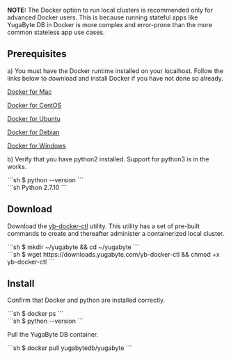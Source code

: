 **NOTE:**
The Docker option to run local clusters is recommended only for advanced Docker users. This is because running stateful apps like YugaByte DB in Docker is more complex and error-prone than the more common stateless app use cases.

## Prerequisites

a) You must have the Docker runtime installed on your localhost. Follow the links below to download and install Docker if you have not done so already.

<i class="fab fa-apple" aria-hidden="true"></i> [Docker for Mac](https://store.docker.com/editions/community/docker-ce-desktop-mac) 

<i class="icon-centos"></i> [Docker for CentOS](https://store.docker.com/editions/community/docker-ce-server-centos) 

<i class="icon-ubuntu"></i> [Docker for Ubuntu](https://store.docker.com/editions/community/docker-ce-server-ubuntu) 

<i class="icon-debian"></i> [Docker for Debian](https://store.docker.com/editions/community/docker-ce-server-debian) 

<i class="fab fa-windows" aria-hidden="true"></i> [Docker for Windows](https://store.docker.com/editions/community/docker-ce-desktop-windows) 

b) Verify that you have python2 installed. Support for python3 is in the works.
<div class='copy separator-dollar'>
```sh
$ python --version
```
</div>
```sh
Python 2.7.10
```

## Download

Download the [yb-docker-ctl](../../admin/yb-docker-ctl/) utility. This utility has a set of pre-built commands to create and thereafter administer a containerized local cluster. 
<div class='copy separator-dollar'>
```sh
$ mkdir ~/yugabyte && cd ~/yugabyte
```
</div>
<div class='copy separator-dollar'>
```sh
$ wget https://downloads.yugabyte.com/yb-docker-ctl && chmod +x yb-docker-ctl
```
</div>

## Install

Confirm that Docker and python are installed correctly.
<div class='copy separator-dollar'>
```sh
$ docker ps
```
</div>
<div class='copy separator-dollar'>
```sh
$ python --version
```
</div>

Pull the YugaByte DB container.
<div class='copy separator-dollar'>
```sh
$ docker pull yugabytedb/yugabyte
```
</div>
